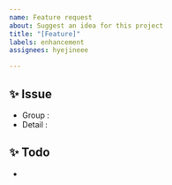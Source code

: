 ```yaml
---
name: Feature request
about: Suggest an idea for this project
title: "[Feature]"
labels: enhancement
assignees: hyejineee

---
```


## ✨ Issue

* Group :
* Detail : 

## ✨ Todo
* 
